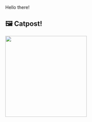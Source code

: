 Hello there!



## 🖼️ Catpost!

<sub>
    <img src="https://cdn2.thecatapi.com/images/9tk.jpg" height="256">
</sub>

